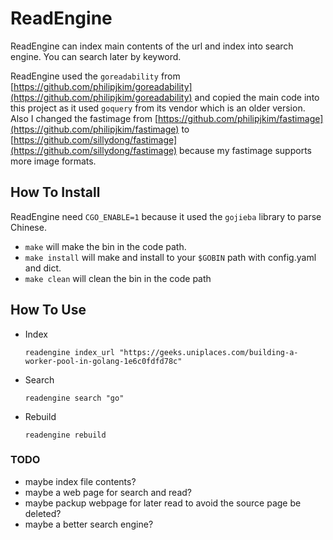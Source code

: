 ReadEngine
===

ReadEngine can index main contents of the url and index into search engine. You can search later by keyword.

ReadEngine used the `goreadability` from [https://github.com/philipjkim/goreadability](https://github.com/philipjkim/goreadability) and copied the main code into this project as it used `goquery` from its vendor which is an older version. Also I changed the fastimage from [https://github.com/philipjkim/fastimage](https://github.com/philipjkim/fastimage) to [https://github.com/sillydong/fastimage](https://github.com/sillydong/fastimage) because my fastimage supports more image formats.

## How To Install

ReadEngine need `CGO_ENABLE=1` because it used the `gojieba` library to parse Chinese.

- `make` will make the bin in the code path.
- `make install` will make and install to your `$GOBIN` path with config.yaml and dict.
- `make clean` will clean the bin in the code path

## How To Use

- Index
	```
	readengine index_url "https://geeks.uniplaces.com/building-a-worker-pool-in-golang-1e6c0fdfd78c"
	```
- Search
	```
	readengine search "go"
	```
- Rebuild
	```
	readengine rebuild
	```

### TODO

- maybe index file contents?
- maybe a web page for search and read?
- maybe packup webpage for later read to avoid the source page be deleted?
- maybe a better search engine?

